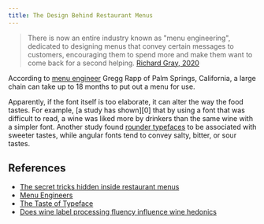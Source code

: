 ```yaml
---
title: The Design Behind Restaurant Menus
---
```


> There is now an entire industry known as "menu engineering", dedicated to designing menus that convey certain messages to customers, encouraging them to spend more and make them want to come back for a second helping.
> [Richard Gray, 2020][bbc]

According to [menu engineer][menu-engineers] Gregg Rapp of Palm Springs, California, a large chain can take up to 18 months to put out a menu for use.

Apparently, if the font itself is too elaborate, it can alter the way the food tastes. For example, [a study has shown][0] that by using a font that was difficult to read, a wine was liked more by drinkers than the same wine with a simpler font. Another study found [rounder typefaces][the-taste-of-typeface] to be associated with sweeter tastes, while angular fonts tend to convey salty, bitter, or sour tastes.

## References

- [The secret tricks hidden inside restaurant menus][bbc]
- [Menu Engineers][menu-engineers]
- [The Taste of Typeface][the-taste-of-typeface]
- [Does wine label processing fluency influence wine hedonics][does-wine-label-processing-fluency]

[bbc]: https://www.bbc.com/future/article/20171120-the-secret-tricks-hidden-inside-restaurant-menus
[menu-engineers]: https://www.menuengineers.com/
[the-taste-of-typeface]: https://journals.sagepub.com/doi/10.1177/2041669515593040
[does-wine-label-processing-fluency]: https://www.sciencedirect.com/science/article/abs/pii/S0950329315000671

